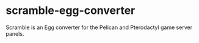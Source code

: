# scramble-egg-converter
Scramble is an Egg converter for the Pelican and Pterodactyl game server panels.
